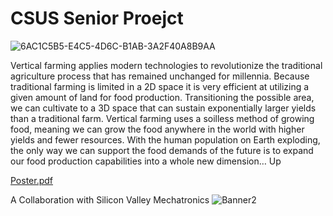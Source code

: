 # CSUS Senior Proejct
![6AC1C5B5-E4C5-4D6C-B1AB-3A2F40A8B9AA](https://user-images.githubusercontent.com/21117916/167768493-11d232b1-2571-44f8-82fb-3611c5b99778.JPG)

Vertical farming applies modern technologies to revolutionize the traditional agriculture process that has remained unchanged for millennia. Because traditional farming is limited in a 2D space it is very efficient at utilizing a given amount of land for food production. Transitioning the possible area, we can cultivate to a 3D space that can sustain exponentially larger yields than a traditional farm. Vertical farming uses a soilless method of growing food, meaning we can grow the food anywhere in the world with higher yields and fewer resources. With the human population on Earth exploding, the only way we can support the food demands of the future is to expand our food production capabilities into a whole new dimension… Up

[Poster.pdf](https://github.com/brycesilan/CSUS-Senior-Project/files/8666730/Poster.pdf)

A Collaboration with Silicon Valley Mechatronics
![Banner2](https://user-images.githubusercontent.com/21117916/159144262-e3aa83ed-5a38-42b0-a1d1-76a1abe333fe.png)
